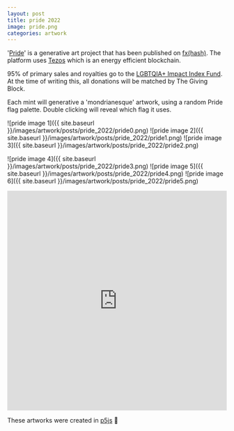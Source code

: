```yaml
---
layout: post
title: pride 2022
image: pride.png
categories: artwork
---
```


'[Pride](https://www.fxhash.xyz/generative/14741)' is a generative art project that has been published on [fx(hash)](https://www.fxhash.xyz/doc/fxhash/overview). The platform uses [Tezos](https://tezos.com/carbon/) which is an energy efficient blockchain.

95% of primary sales and royalties go to the [LGBTQIA+ Impact Index Fund](https://thegivingblock.com/impact-index-funds/lgbtqia/).
At the time of writing this, all donations will be matched by The Giving Block.

Each mint will generative a 'mondrianesque' artwork, using a random Pride flag palette. Double clicking will reveal which flag it uses.

![pride image 1]({{ site.baseurl }}/images/artwork/posts/pride_2022/pride0.png)
![pride image 2]({{ site.baseurl }}/images/artwork/posts/pride_2022/pride1.png)
![pride image 3]({{ site.baseurl }}/images/artwork/posts/pride_2022/pride2.png)

![pride image 4]({{ site.baseurl }}/images/artwork/posts/pride_2022/pride3.png)
![pride image 5]({{ site.baseurl }}/images/artwork/posts/pride_2022/pride4.png)
![pride image 6]({{ site.baseurl }}/images/artwork/posts/pride_2022/pride5.png)

<div style="padding:100% 0 0 0;position:relative;"><iframe src="https://player.vimeo.com/video/720814510?h=779723abe9&loop=1&color=ff9933&title=0&byline=0&portrait=0" style="position:absolute;top:0;left:0;width:100%;height:100%;" frameborder="0" allow="autoplay; fullscreen; picture-in-picture" allowfullscreen></iframe></div><script src="https://player.vimeo.com/api/player.js"></script>

These artworks were created in [p5js](https://p5js.org) 💖